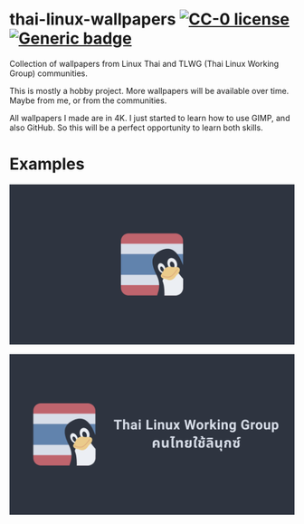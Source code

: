 # thai-linux-wallpapers [![CC-0 license](https://img.shields.io/badge/License-CC--0-blue.svg)](https://creativecommons.org/licenses/by-nd/4.0)[![Generic badge](https://img.shields.io/badge/USES-GIMP-green.svg)](https://shields.io/)

Collection of wallpapers from Linux Thai and TLWG (Thai Linux Working Group) communities.

This is mostly a hobby project. More wallpapers will be available over time. Maybe from me, or from the communities.

All wallpapers I made are in 4K. I just started to learn how to use GIMP, and also GitHub. So this will be a perfect opportunity to learn both skills.

# Examples

![linux-tux-thai](https://github.com/nerometa/thai-linux-wallpapers/blob/main/wallpapers/linux-tux-thai.png?raw=true)

![tlwg-nord](https://github.com/nerometa/thai-linux-wallpapers/blob/main/wallpapers/tlwg-nord.png?raw=true)
